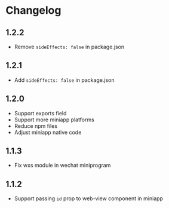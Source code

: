 # Changelog

## 1.2.2

- Remove `sideEffects: false` in package.json

## 1.2.1

- Add `sideEffects: false` in package.json

## 1.2.0

- Support exports field
- Support more miniapp platforms
- Reduce npm files
- Adjust miniapp native code

## 1.1.3

- Fix wxs module in wechat miniprogram

## 1.1.2

- Support passing `id` prop to web-view component in miniapp
